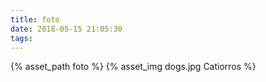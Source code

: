 ```yaml
---
title: foto
date: 2018-05-15 21:05:30
tags:
---
```


{% asset_path foto %}
{% asset_img dogs.jpg Catiorros %}